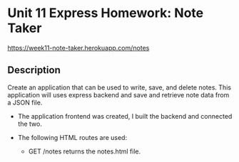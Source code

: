 # Unit 11 Express Homework: Note Taker
 https://week11-note-taker.herokuapp.com/notes
## Description
  Create an application that can be used to write, save, and delete notes. This application will uses express backend and save and           retrieve note data from a JSON file.

   * The application frontend was created, I built the backend and connected the two.

   *  The following HTML routes are used:

       - GET /notes returns the notes.html file.
       
       
